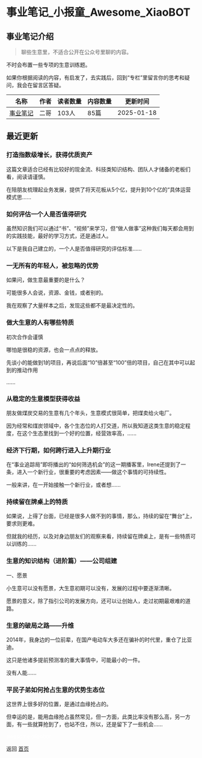 # 事业笔记_小报童_Awesome_XiaoBOT

## 事业笔记介绍
> 聊些生意里，不适合公开在公众号里聊的内容。    
    
不时会布置一些专项的生意训练题。    
    
如果你根据阅读的内容，有启发了，去实践后，回到“专栏”里留言你的思考和疑问，我会在留言区答疑。  
  


|名称|作者|读者数量|内容数量|更新时间|
|---|---|---|---|---|
|[事业笔记](https://xiaobot.net/p/syjs2024?refer=0b133df9-27dc-423b-8101-639049001c13)|二哥|103人|85篇|2025-01-18|

## 最近更新
### 打造指数级增长，获得优质资产

这篇文章适合已经有比较好的现金流、科技类知识结构、团队人才储备的老板们看，阅读请谨慎。

在陪朋友梳理起业务发展，提供了将天花板从5个亿，提升到10个亿的“具体运营模式思......

### 如何评估一个人是否值得研究

虽然知识我们可以通过“书”、“视频”来学习，但“做人做事”这种我们每天都会用到的实践技能，最好的学习方式，还是通过人。

以下是我自己建立的，一个人是否值得研究的评估标准......

### 一无所有的年轻人，被忽略的优势

如果问，做生意最重要的是什么？

可能很多人会说，资源、金钱，或者别的。

我在观察了大量样本之后，发现这些都不是最决定性的。

### 做大生意的人有哪些特质

初次合作会谨慎

哪怕是很稳的资源，也会一点点的释放。

先谈小的能做到1的项目，再说后面“10”倍甚至“100”倍的项目，自己在其中可以起到的推动作用

......

### 从稳定的生意模型获得收益

朋友做煤炭交易的生意有几个年头，生意模式很简单，把煤卖给火电厂。

因为经常和煤炭领域中，各个生态位的人打交道，所以我知道这类生意的稳定程度，在这个生态里找到一个好的位置，经营效率高，......

### 经济下行期，如何跨行进入上升期行业

在“事业追踪局”即将播出的“如何筛选机会”的这一期播客里，Irene还提到了一条，进入一个新行业，很重要的考虑因素——做这个事情的可持续性。

一般来讲，在一开始接触一个新行业，或者想......

### 持续留在牌桌上的特质

如果说，上得了台面，已经是很多人做不到的事情，那么，持续的留在“舞台”上，要求则更难。

但就我的经历，以及对身边朋友们的观察来看，持续留在牌桌上，是有一些特质可以训练的......

### 生意的知识结构（进阶篇）——公司组建

一、愿景

小生意可以没有愿景，大生意初期可以没有，发展的过程中要逐渐清晰。

愿景的意义，除了指引公司的发展方向，还可以让创始人，走过初期最艰难的道路。

### 生意的破局之路——升维

2014年，我身边的一位前辈，在国产电动车大多还在骗补的时代里，重仓了比亚迪。

这只是他诸多提前预测准的重大事情中，可能最小的一件。

没有人能......

### 平民子弟如何抢占生意的优势生态位

这世界上很多好的位置，是通过血缘抢占的。

但幸运的是，能用血缘抢占虽然常见，但一方面，此类比率没有那么高，另一方面，有一些就算抢到了，也站不住，所以，还是留下了一些机会......


<a href="https://github.com/Reno9527/awesome-xiaobot" style="color: white; text-decoration: none;">awesome-xiaobot</a>

返回 [首页](../README.md)
